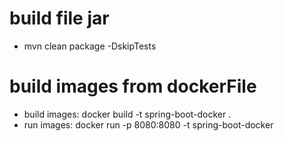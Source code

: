 # build file jar
* mvn clean package -DskipTests

# build images from dockerFile

* build images: docker build -t spring-boot-docker .
* run images: docker run -p 8080:8080 -t spring-boot-docker
